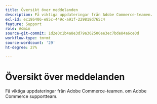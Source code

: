 ```yaml
---
title: Översikt över meddelanden
description: Få viktiga uppdateringar från Adobe Commerce-teamen.
exl-id: ec186406-e85c-449c-a91f-229818d765c4
feature: Support
role: Admin
source-git-commit: 1d2e0c1b4a8e3d79a362500ee3ec7bde84a6ce0d
workflow-type: tm+mt
source-wordcount: '29'
ht-degree: 27%

---
```


# Översikt över meddelanden

Få viktiga uppdateringar från Adobe Commerce-teamen. om Adobe Commerce supportteam.

